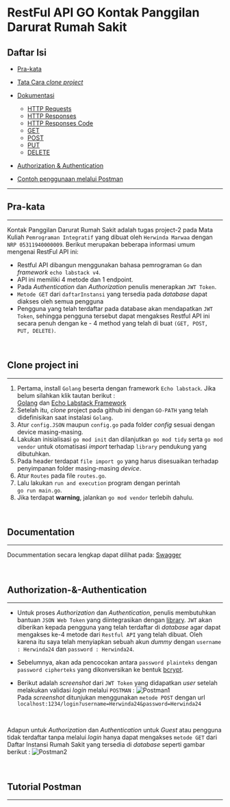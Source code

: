 # RestFul API GO Kontak Panggilan Darurat Rumah Sakit

## Daftar Isi

- [Pra-kata](#pra-kata)

- [Tata Cara *clone project*](#Clone-project-ini)

- [Dokumentasi](#Documentation)
    - [HTTP Requests](#HTTP-Requests)
    - [HTTP Responses](#HTTP-Responses)
    - [HTTP Responses Code](#HTTP-Responses-Code)
    - [GET](#GET)
    - [POST](#POST)
    - [PUT](#PUT)
    - [DELETE](#DELETE)

- [Authorization & Authentication](#Authorization-&-Authentication)

- [Contoh penggunaan melalui Postman](#Tutorial-Postman)


---
## Pra-kata
---
Kontak Panggilan Darurat Rumah Sakit adalah tugas project-2 pada Mata Kuliah `Pemrograman Integratif` yang dibuat oleh `Herwinda Marwaa` dengan `NRP 05311940000009`. 
Berikut merupakan beberapa informasi umum mengenai RestFul API ini:
- Restful API dibangun menggunakan bahasa pemrograman `Go` dan *framework* `echo labstack v4`.
- API ini memiliki 4 metode dan 1 endpoint.
- Pada *Authentication* dan *Authorization* penulis menerapkan `JWT Token`. 
- `Metode GET` dari `daftarInstansi` yang tersedia pada *database* dapat diakses oleh semua pengguna
- Pengguna yang telah terdaftar pada database akan mendapatkan `JWT Token`, sehingga pengguna tersebut dapat mengakses Restful API ini secara penuh dengan 
ke - 4 method yang telah di buat `(GET, POST, PUT, DELETE)`.

<br>


## Clone project ini
---
1. Pertama, install `Golang` beserta dengan framework `Echo labstack`. Jika belum silahkan klik tautan berikut : <br>
[Golang](https://golang.org/doc/install) dan [Echo Labstack Framework](https://echo.labstack.com/guide/installation/)
2. Setelah itu, *clone* project pada github ini dengan `GO-PATH` yang telah didefinisikan saat instalasi `Golang`.
3. Atur `config.JSON` maupun `config.go` pada folder *config* sesuai dengan device masing-masing.
4. Lakukan inisialisasi `go mod init`  dan dilanjutkan `go mod tidy` serta `go mod vendor` untuk otomatisasi *import* terhadap `library` pendukung yang dibutuhkan. 
5. Pada header terdapat `file import go` yang harus disesuaikan terhadap penyimpanan folder masing-masing *device*.
6. Atur `Routes` pada file `routes.go`.
7. Lalu lakukan `run and execution` program dengan perintah <br> `go run main.go`.
8. Jika terdapat **warning**, jalankan `go mod vendor` terlebih dahulu.

<br>

## Documentation
---
Docummentation secara lengkap dapat dilihat pada:
[Swagger](http://localhost:1234/documentation/index.html)

<br>

## Authorization-&-Authentication
---
- Untuk proses *Authorization* dan *Authentication*, penulis membutuhkan bantuan `JSON Web Token` yang diintegrasikan dengan [library](https://wwww.github.com/dgrijalva/jwt-go). 
`JWT` akan  diberikan kepada pengguna yang telah terdaftar di *database* agar dapat mengakses ke-4 metode dari `Restful API` yang telah dibuat. 
Oleh karena itu saya telah menyiapkan sebuah akun *dummy* dengan `username : Herwinda24` dan `password : Herwinda24`. 

- Sebelumnya, akan ada pencocokan antara `password plainteks` dengan `password cipherteks` yang dikonversikan ke bentuk [bcrypt](https://pkg.go.dev/golang.org/x/crypto/bcrypt). 

- Berikut adalah *screenshot* dari `JWT Token` yang didapatkan *user* setelah melakukan validasi *login* melalui `POSTMAN` :
![Postman1]()<br>
Pada *screenshot* ditunjukan menggunakan `metode POST` dengan url `localhost:1234/login?username=Herwinda24&password=Herwinda24`
<br>

Adapun untuk *Authorization* dan *Authentication* untuk *Guest* atau pengguna tidak terdaftar tanpa melalui *login*  hanya dapat mengakses `metode GET` dari Daftar Instansi Rumah Sakit yang tersedia di *database* seperti gambar berikut :
![Postman2]()<br>

<br>


## Tutorial Postman
---
